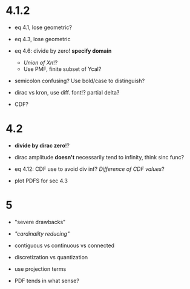 # 4.1.2
- eq 4.1, lose geometric?
- eq 4.3, lose geometric
- eq 4.6: divide by zero! **specify domain**
  - *Union of Xn*!?
  - Use PMF, finite subset of Ycal?

- semicolon confusing? Use bold/case to distinguish?
- dirac vs kron, use diff. font!? partial delta?
- CDF?

# 4.2
- **divide by dirac zero**!?
- dirac amplitude **doesn't** necessarily tend to infinity, think sinc func?
- eq 4.12: CDF use to avoid div inf? *Difference of CDF values*?

- plot PDFS for sec 4.3

# 5
- "severe drawbacks"
- *"cardinality reducing"*
- contiguous vs continuous vs connected
- discretization vs quantization
- use projection terms

- PDF tends in what sense?
